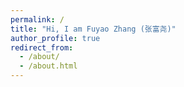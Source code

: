 ```yaml
---
permalink: /
title: "Hi, I am Fuyao Zhang (张富尧)"
author_profile: true
redirect_from: 
  - /about/
  - /about.html
---
```


<!-- ## Hi, I am Fuyao Zhang (张富尧) 
I am an undergraduate student at the School of Telecommunication Engineering of Xidian University, supervised by Prof Wang Dan. From 2024 to 2025, I am an exchange student at Heriot-Watt University, United Kingdom.


## Research
1. **Fuyao Zhang**, Dan Wang, Chuyang Liang, [<font color="green">"DPFCIL: Differentially Private Federated Class-Incremental Learning on non-IID Data"</font>](https://ieeexplore.ieee.org/document/10945069), *IEEE TrustCom-2024 (CCF C)*, Accepted, 2024.



## Honors & Awards
- National Scholarship, China, 2022 (<1%)
- National Scholarship, China, 2023 (<1%)
- Outstanding of National Innovation and Entrepreneurship Training Program for Undergraduates, China, 2023-->
